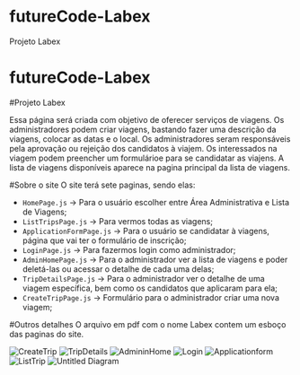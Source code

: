 # futureCode-Labex
Projeto Labex

# futureCode-Labex
#Projeto Labex

Essa página será criada com objetivo de oferecer serviços de viagens.
Os administradores podem criar viagens, bastando fazer uma descrição da viagens, colocar as datas e o local. Os administradores seram responsáveis pela aprovação ou rejeição dos candidatos à viajem.
Os interessados na viagem podem preencher um formulárioe para se candidatar as viajens. A lista de viagens disponíveis aparece na pagina principal da lista de viagens.

#Sobre o site
O site terá sete paginas, sendo elas:
- `HomePage.js`  → Para o usuário escolher entre Área Administrativa e Lista de Viagens;
- `ListTripsPage.js` → Para vermos todas as viagens;
- `ApplicationFormPage.js` → Para o usuário se candidatar à viagens, página que vai ter o formulário de inscrição;
- `LoginPage.js` → Para fazermos login como administrador;
- `AdminHomePage.js` → Para o administrador ver a lista de viagens e poder deletá-las ou acessar o detalhe de cada uma delas;
- `TripDetailsPage.js` → Para o administrador ver o detalhe de uma viagem específica, bem como os candidatos que aplicaram para ela;
- `CreateTripPage.js` → Formulário para o administrador criar uma nova viagem;

#Outros detalhes
O arquivo em pdf com o nome Labex contem um esboço das paginas do site.

![CreateTrip](https://user-images.githubusercontent.com/47116968/144905306-3626faee-4e1e-4212-a05b-671386d07b4c.jpg)
![TripDetails](https://user-images.githubusercontent.com/47116968/144905313-e4088af4-be7f-48f1-a21e-f495dc4973e3.jpg)
![AdmininHome](https://user-images.githubusercontent.com/47116968/144905315-507d881f-20b9-43dc-9aec-95ffe846e2d4.jpg)
![Login](https://user-images.githubusercontent.com/47116968/144905321-54722a1e-8a11-498d-9acd-40d1116936c3.jpg)
![Applicationform](https://user-images.githubusercontent.com/47116968/144905326-f6c32290-4207-40dc-8117-6c423899768a.jpg)
![ListTrip](https://user-images.githubusercontent.com/47116968/144905338-b32fe880-a040-4b13-a049-6c202923a412.jpg)
![Untitled Diagram](https://user-images.githubusercontent.com/47116968/144905357-982fa9cd-800e-4184-af76-1e4e16fb6444.jpg)